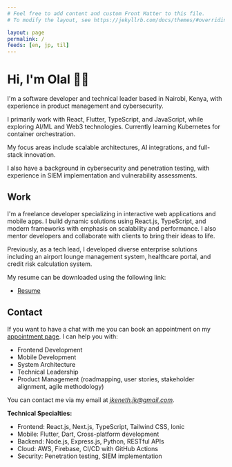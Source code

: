 ```yaml
---
# Feel free to add content and custom Front Matter to this file.
# To modify the layout, see https://jekyllrb.com/docs/themes/#overriding-theme-defaults

layout: page
permalink: /
feeds: [en, jp, til]
---
```


<!-- markdownlint-disable MD041 -->
<!-- header is in include file -->

# Hi, I'm Olal 👋🏿

I'm a software developer and technical leader based in Nairobi, Kenya, with experience in product management and cybersecurity.

I primarily work with React, Flutter, TypeScript, and JavaScript, while exploring AI/ML and Web3 technologies. Currently learning Kubernetes for container orchestration.

My focus areas include scalable architectures, AI integrations, and full-stack innovation.

I also have a background in cybersecurity and penetration testing, with experience in SIEM implementation and vulnerability assessments.

## Work

I'm a freelance developer specializing in interactive web applications and mobile apps. I build dynamic solutions using React.js, TypeScript, and modern frameworks with emphasis on scalability and performance. I also mentor developers and collaborate with clients to bring their ideas to life.

Previously, as a tech lead, I developed diverse enterprise solutions including an airport lounge management system, healthcare portal, and credit risk calculation system.

My resume can be downloaded using the following link:
- [Resume](https://github.com/OlalKeith/resume/releases/download/v1.0/James_Olal_Resume.pdf)

## Contact

If you want to have a chat with me you can book an appointment on my [appointment page](https://calendly.com/olal-james/smart-tech-solutions). I can help you with:

- Frontend Development
- Mobile Development  
- System Architecture 
- Technical Leadership
- Product Management (roadmapping, user stories, stakeholder alignment, agile methodology)

You can contact me via my email at *jkeneth.jk@gmail.com*.

**Technical Specialties:**
- Frontend: React.js, Next.js, TypeScript, Tailwind CSS, Ionic
- Mobile: Flutter, Dart, Cross-platform development
- Backend: Node.js, Express.js, Python, RESTful APIs
- Cloud: AWS, Firebase, CI/CD with GitHub Actions
- Security: Penetration testing, SIEM implementation